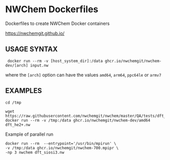 # NWChem Dockerfiles
Dockerfiles to create NWChem Docker containers

https://nwchemgit.github.io/


## USAGE SYNTAX

```
 docker run --rm -v [host_system_dir]:/data ghcr.io/nwchemgit/nwchem-dev/[arch] input.nw
```
where the `[arch]` option can have the values `amd64`, `arm64`, `ppc64le` or `armv7`  
## EXAMPLES

```
cd /tmp

wget https://raw.githubusercontent.com/nwchemgit/nwchem/master/QA/tests/dft_he2+/dft_he2+.nw
docker run --rm -v /tmp:/data ghcr.io/nwchemgit/nwchem-dev/amd64 dft_he2+.nw
```
Example of parallel run  

```
docker run --rm  --entrypoint='/usr/bin/mpirun' \
-v /tmp:/data ghcr.io/nwchemgit/nwchem-700.mpipr \
-np 3 nwchem dft_siosi3.nw
```

